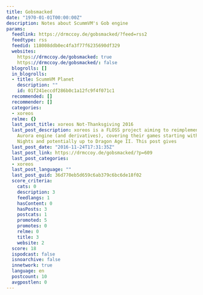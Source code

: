```yaml
---
title: Gobsmacked
date: "1970-01-01T00:00:00Z"
description: Notes about ScummVM's Gob engine
params:
  feedlink: https://drmccoy.de/gobsmacked/?feed=rss2
  feedtype: rss
  feedid: 118008ddb0ec4fa3f77f6235690df329
  websites:
    https://drmccoy.de/gobsmacked: true
    https://drmccoy.de/gobsmacked/: false
  blogrolls: []
  in_blogrolls:
  - title: ScummVM Planet
    description: ""
    id: 01f241eccdf286b0c1a12fc9f4f071c1
  recommended: []
  recommender: []
  categories:
  - xoreos
  relme: {}
  last_post_title: xoreos Not-Thanksgiving 2016
  last_post_description: xoreos is a FLOSS project aiming to reimplement BioWare’s
    Aurora engine (and derivatives), covering their games starting with Neverwinter
    Nights and potentially up to Dragon Age II. This post gives
  last_post_date: "2016-11-24T17:31:35Z"
  last_post_link: https://drmccoy.de/gobsmacked/?p=609
  last_post_categories:
  - xoreos
  last_post_language: ""
  last_post_guid: 36d770eb5d659c6ab379c6bc6de18f02
  score_criteria:
    cats: 0
    description: 3
    feedlangs: 1
    hasContent: 0
    hasPosts: 3
    postcats: 1
    promoted: 5
    promotes: 0
    relme: 0
    title: 3
    website: 2
  score: 18
  ispodcast: false
  isnoarchive: false
  innetwork: true
  language: en
  postcount: 10
  avgpostlen: 0
---
```

